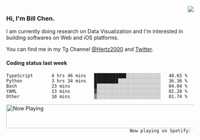 <img  align="right" src="https://github-readme-stats.vercel.app/api?username=BillChen2k&show_icons=false&count_private=true&hide_title=true">

### Hi, I'm Bill Chen.

I am currently doing research on Data Visualization and I'm interested in building softwares on Web and iOS platforms.

You can find me in my Tg Channel [@Hertz2000](https://t.me/Hertz2000) and [Twitter](https://twitter.com/billchen2k).

#### Coding status last week

<!--START_SECTION:waka-->

```text
TypeScript       4 hrs 46 mins   ████████████░░░░░░░░░░░░░   48.65 %
Python           3 hrs 34 mins   █████████░░░░░░░░░░░░░░░░   36.36 %
Bash             23 mins         █░░░░░░░░░░░░░░░░░░░░░░░░   04.04 %
YAML             13 mins         ▓░░░░░░░░░░░░░░░░░░░░░░░░   02.28 %
Other            10 mins         ▒░░░░░░░░░░░░░░░░░░░░░░░░   01.74 %
```

<!--END_SECTION:waka-->


<div>
<a href="https://spotify-now-playing.billchen2k.vercel.app/now-playing?open">
   <img align="right" src="https://spotify-now-playing.billchen2k.vercel.app/now-playing" width="540" height="64" alt="Now Playing">
</a>
</div>

<div>
<p align="right"><code>Now playing on Spotify: </code></p>
</div>

<!--
**BillChen2K/BillChen2K** is a ✨ _special_ ✨ repository because its `README.md` (this file) appears on your GitHub profile.

Here are some ideas to get you started:

- 🔭 I’m currently working on ...
- 🌱 I’m currently learning ...
- 👯 I’m looking to collaborate on ...
- 🤔 I’m looking for help with ...
- 💬 Ask me about ...
- 📫 How to reach me: ...
- 😄 Pronouns: ...
- ⚡ Fun fact: ...
-->
